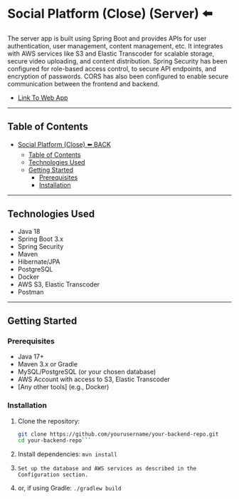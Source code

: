 # Social Platform (Close) (Server) ⬅️ 

The server app is built using Spring Boot and provides APIs for user authentication, user management, content management, etc. It integrates with AWS services like S3 and Elastic Transcoder for scalable storage, secure video uploading, and content distribution. Spring Security has been configured for role-based access control, to secure API endpoints, and encryption of passwords. CORS has also been configured to enable secure communication between the frontend and backend.

- [Link To Web App](https://closeapp.co)

---

## Table of Contents
- [Social Platform (Close) ⬅️ BACK](#social-platform)
  - [Table of Contents](#table-of-contents)
  - [Technologies Used](#technologies-used)
  - [Getting Started](#getting-started)
    - [Prerequisites](#prerequisites)
    - [Installation](#installation)

---

## Technologies Used

- Java 18
- Spring Boot 3.x
- Spring Security
- Maven
- Hibernate/JPA
- PostgreSQL
- Docker
- AWS S3, Elastic Transcoder
- Postman

---

## Getting Started

### Prerequisites

- Java 17+
- Maven 3.x or Gradle
- MySQL/PostgreSQL (or your chosen database)
- AWS Account with access to S3, Elastic Transcoder
- [Any other tools] (e.g., Docker)

### Installation

1. Clone the repository:
   ```bash
   git clone https://github.com/yourusername/your-backend-repo.git
   cd your-backend-repo```

2. Install dependencies:
    ```mvn install```

3. ```Set up the database and AWS services as described in the Configuration section.```
   
4. or, if using Gradle:
    ```./gradlew build```
